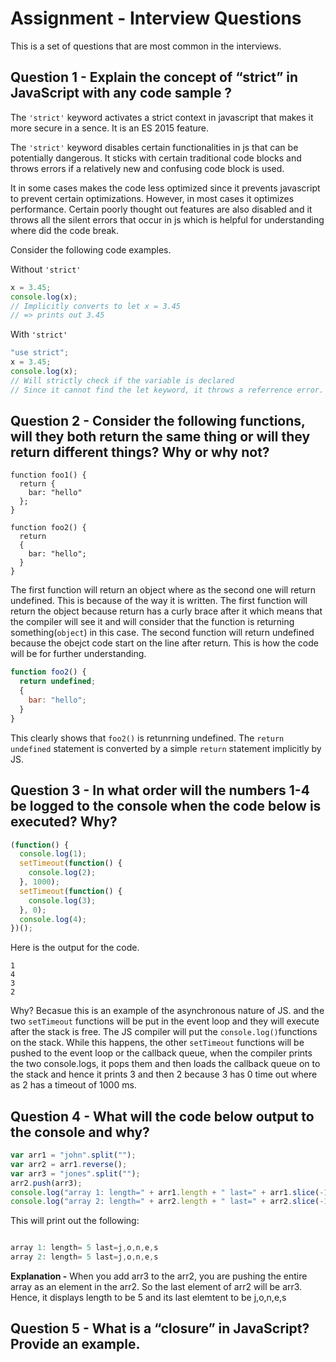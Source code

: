 # Assignment - Interview Questions

This is a set of questions that are most common in the interviews.

## Question 1 - Explain the concept of “strict” in JavaScript with any code sample ?

The `'strict'` keyword activates a strict context in javascript that makes it more secure in a sence. It is an ES 2015 feature.

The `'strict'` keyword disables certain functionalities in js that can be potentially dangerous. It sticks with certain traditional code blocks and throws errors if a relatively new and confusing code block is used.

It in some cases makes the code less optimized since it prevents javascript to prevent certain optimizations. However, in most cases it optimizes performance. Certain poorly thought out features are also disabled and it throws all the silent errors that occur in js which is helpful for understanding where did the code break.

Consider the following code examples.

Without `'strict'`

```javascript
x = 3.45;
console.log(x);
// Implicitly converts to let x = 3.45
// => prints out 3.45
```

With `'strict'`

```javascript
"use strict";
x = 3.45;
console.log(x);
// Will strictly check if the variable is declared
// Since it cannot find the let keyword, it throws a referrence error.
```

## Question 2 - Consider the following functions, will they both return the same thing or will they return different things? Why or why not?

```
function foo1() {
  return {
    bar: "hello"
  };
}

function foo2() {
  return
  {
    bar: "hello";
  }
}
```

The first function will return an object where as the second one will return undefined. This is because of the way it is written. The first function will return the object because return has a curly brace after it which means that the compiler will see it and will consider that the function is returning something(`object`) in this case.
The second function will return undefined because the obejct code start on the line after return. This is how the code will be for further understanding.

```javascript
function foo2() {
  return undefined;
  {
    bar: "hello";
  }
}
```

This clearly shows that `foo2()` is retunrning undefined. The `return undefined` statement is converted by a simple `return` statement implicitly by JS.

## Question 3 - In what order will the numbers 1-4 be logged to the console when the code below is executed? Why?

```javascript
(function() {
  console.log(1);
  setTimeout(function() {
    console.log(2);
  }, 1000);
  setTimeout(function() {
    console.log(3);
  }, 0);
  console.log(4);
})();
```

Here is the output for the code.

```
1
4
3
2
```

Why? Becasue this is an example of the asynchronous nature of JS. and the two `setTimeout` functions will be put in the event loop and they will execute after the stack is free. The JS compiler will put the `console.log()`functions on the stack. While this happens, the other `setTimeout` functions will be pushed to the event loop or the callback queue, when the compiler prints the two console.logs, it pops them and then loads the callback queue on to the stack and hence it prints 3 and then 2 because 3 has 0 time out where as 2 has a timeout of 1000 ms.

## Question 4 - What will the code below output to the console and why?

```javascript
var arr1 = "john".split("");
var arr2 = arr1.reverse();
var arr3 = "jones".split("");
arr2.push(arr3);
console.log("array 1: length=" + arr1.length + " last=" + arr1.slice(-1));
console.log("array 2: length=" + arr2.length + " last=" + arr2.slice(-1));
```

This will print out the following:

```javascript

array 1: length= 5 last=j,o,n,e,s
array 2: length= 5 last=j,o,n,e,s

```

**Explanation -** When you add arr3 to the arr2, you are pushing the entire array as an element in the arr2. So the last element of arr2 will be arr3. Hence, it displays length to be 5 and its last elemtent to be j,o,n,e,s

## Question 5 - What is a “closure” in JavaScript? Provide an example.
